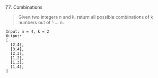 77. Combinations

> Given two integers n and k, return all possible combinations of k numbers out of 1 ... n.

```$xslt
Input: n = 4, k = 2
Output:
[
  [2,4],
  [3,4],
  [2,3],
  [1,2],
  [1,3],
  [1,4],
]
```